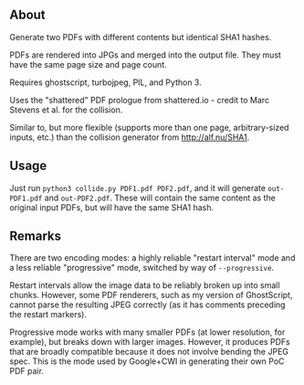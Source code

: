 ## About

Generate two PDFs with different contents but identical SHA1 hashes.

PDFs are rendered into JPGs and merged into the output file. They must have the same page size and page count.

Requires ghostscript, turbojpeg, PIL, and Python 3.

Uses the "shattered" PDF prologue from shattered.io - credit to Marc Stevens et al. for the collision.

Similar to, but more flexible (supports more than one page, arbitrary-sized inputs, etc.) than the collision generator from http://alf.nu/SHA1.

## Usage

Just run `python3 collide.py PDF1.pdf PDF2.pdf`, and it will generate `out-PDF1.pdf` and `out-PDF2.pdf`. These will contain the same content as the original input PDFs, but will have the same SHA1 hash.

## Remarks

There are two encoding modes: a highly reliable "restart interval" mode and a less reliable "progressive" mode, switched by way of `--progressive`.

Restart intervals allow the image data to be reliably broken up into small chunks. However, some PDF renderers, such as my version of GhostScript, cannot parse the resulting JPEG correctly (as it has comments preceding the restart markers).

Progressive mode works with many smaller PDFs (at lower resolution, for example), but breaks down with larger images. However, it produces PDFs that are broadly compatible because it does not involve bending the JPEG spec. This is the mode used by Google+CWI in generating their own PoC PDF pair.
